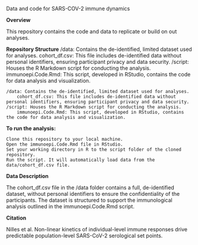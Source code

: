 Data and code for SARS-COV-2 immune dynamics

**Overview**

This repository contains the code and data to replicate or build on out analyses.

**Repository Structure**
 /data: Contains the de-identified, limited dataset used for analyses.
        cohort_df.csv: This file includes de-identified data without personal identifiers, ensuring participant privacy and data security.
    /script: Houses the R Markdown script for conducting the analysis.
        immunoepi.Code.Rmd: This script, developed in RStudio, contains the code for data analysis and visualization.

    /data: Contains the de-identified, limited dataset used for analyses.
        cohort_df.csv: This file includes de-identified data without personal identifiers, ensuring participant privacy and data security.
    /script: Houses the R Markdown script for conducting the analysis.
        immunoepi.Code.Rmd: This script, developed in RStudio, contains the code for data analysis and visualization.

**To run the analysis:**

    Clone this repository to your local machine.
    Open the immunoepi.Code.Rmd file in RStudio.
    Set your working directory in R to the script folder of the cloned repository.
    Run the script. It will automatically load data from the data/cohort_df.csv file.

**Data Description**

The cohort_df.csv file in the /data folder contains a full, de-identified dataset, without personal identifiers to ensure the confidentiality of the participants. The dataset is structured to support the immunological analysis outlined in the immunoepi.Code.Rmd script.

**Citation**

Nilles et al. Non-linear kinetics of individual-level immune responses drive predictable population-level SARS-CoV-2 serological set points.
